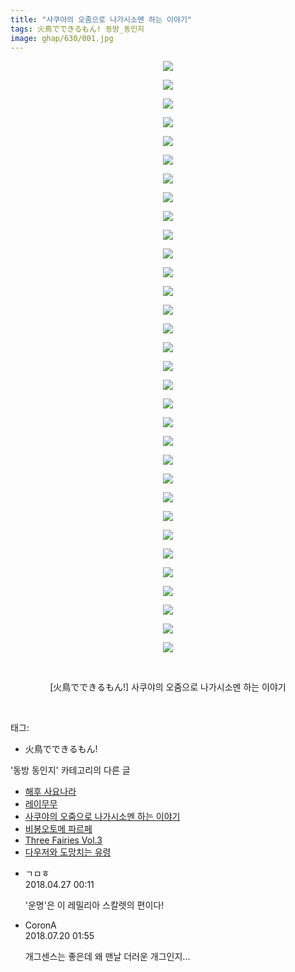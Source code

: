 ```yaml
---
title: "사쿠야의 오줌으로 나가시소멘 하는 이야기"
tags: 火鳥でできるもん! 동방_동인지
image: ghap/630/001.jpg
---
```

<div class="article">
<p style="text-align: center; clear: none; float: none;"><img src="{{ site.nasurl }}/ghap/630/001.jpg"/></p>
<p style="text-align: center; clear: none; float: none;"><img src="{{ site.nasurl }}/ghap/630/002.jpg"/></p>
<p style="text-align: center; clear: none; float: none;"><img src="{{ site.nasurl }}/ghap/630/003.jpg"/></p>
<p style="text-align: center; clear: none; float: none;"><img src="{{ site.nasurl }}/ghap/630/004.jpg"/></p>
<p style="text-align: center; clear: none; float: none;"><img src="{{ site.nasurl }}/ghap/630/005.jpg"/></p>
<p style="text-align: center; clear: none; float: none;"><img src="{{ site.nasurl }}/ghap/630/006.jpg"/></p>
<p style="text-align: center; clear: none; float: none;"><img src="{{ site.nasurl }}/ghap/630/007.jpg"/></p>
<p style="text-align: center; clear: none; float: none;"><img src="{{ site.nasurl }}/ghap/630/008.jpg"/></p>
<p style="text-align: center; clear: none; float: none;"><img src="{{ site.nasurl }}/ghap/630/009.jpg"/></p>
<p style="text-align: center; clear: none; float: none;"><img src="{{ site.nasurl }}/ghap/630/010.jpg"/></p>
<p style="text-align: center; clear: none; float: none;"><img src="{{ site.nasurl }}/ghap/630/011.jpg"/></p>
<p style="text-align: center; clear: none; float: none;"><img src="{{ site.nasurl }}/ghap/630/012.jpg"/></p>
<p style="text-align: center; clear: none; float: none;"><img src="{{ site.nasurl }}/ghap/630/013.jpg"/></p>
<p style="text-align: center; clear: none; float: none;"><img src="{{ site.nasurl }}/ghap/630/014.jpg"/></p>
<p style="text-align: center; clear: none; float: none;"><img src="{{ site.nasurl }}/ghap/630/015.jpg"/></p>
<p style="text-align: center; clear: none; float: none;"><img src="{{ site.nasurl }}/ghap/630/016.jpg"/></p>
<p style="text-align: center; clear: none; float: none;"><img src="{{ site.nasurl }}/ghap/630/017.jpg"/></p>
<p style="text-align: center; clear: none; float: none;"><img src="{{ site.nasurl }}/ghap/630/018.jpg"/></p>
<p style="text-align: center; clear: none; float: none;"><img src="{{ site.nasurl }}/ghap/630/019.jpg"/></p>
<p style="text-align: center; clear: none; float: none;"><img src="{{ site.nasurl }}/ghap/630/020.jpg"/></p>
<p style="text-align: center; clear: none; float: none;"><img src="{{ site.nasurl }}/ghap/630/021.jpg"/></p>
<p style="text-align: center; clear: none; float: none;"><img src="{{ site.nasurl }}/ghap/630/022.jpg"/></p>
<p style="text-align: center; clear: none; float: none;"><img src="{{ site.nasurl }}/ghap/630/023.jpg"/></p>
<p style="text-align: center; clear: none; float: none;"><img src="{{ site.nasurl }}/ghap/630/024.jpg"/></p>
<p style="text-align: center; clear: none; float: none;"><img src="{{ site.nasurl }}/ghap/630/025.jpg"/></p>
<p style="text-align: center; clear: none; float: none;"><img src="{{ site.nasurl }}/ghap/630/026.jpg"/></p>
<p style="text-align: center; clear: none; float: none;"><img src="{{ site.nasurl }}/ghap/630/027.jpg"/></p>
<p style="text-align: center; clear: none; float: none;"><img src="{{ site.nasurl }}/ghap/630/028.jpg"/></p>
<p style="text-align: center; clear: none; float: none;"><img src="{{ site.nasurl }}/ghap/630/029.jpg"/></p>
<p style="text-align: center; clear: none; float: none;"></p>
<p style="text-align: center; clear: none; float: none;"><img src="{{ site.nasurl }}/ghap/630/030.jpg"/></p>
<p style="text-align: center; clear: none; float: none;"><img src="{{ site.nasurl }}/ghap/630/031.jpg"/></p>
<p style="text-align: center; clear: none; float: none;"><img src="{{ site.nasurl }}/ghap/630/032.jpg"/></p>
<p style="text-align: center; clear: none; float: none;"><br/></p>
<p style="text-align: center; clear: none; float: none;">[火鳥でできるもん!] 사쿠야의 오줌으로 나가시소멘 하는 이야기</p>
<p><br/></p>
</div><div class="tagTrail">
<p>태그: </p>
<ul>
<li>火鳥でできるもん!</li>
</ul>
</div><div class="another">
<p>'동방 동인지' 카테고리의 다른 글</p>
<ul>
<li><a href="/2016-07-02-ghap_632">해후 사요나라</a></li>
<li><a href="/2016-07-02-ghap_631">레이무무</a></li>
<li><a href="/2016-07-02-ghap_630">사쿠야의 오줌으로 나가시소멘 하는 이야기</a></li>
<li><a href="/2016-07-02-ghap_629">비봉오토메 파르페</a></li>
<li><a href="/2016-07-02-ghap_628">Three Fairies Vol.3</a></li>
<li><a href="/2016-07-02-ghap_627">다우저와 도망치는 유령</a></li>
</ul>
</div><div class="cb_module cb_fluid">
<div class="cb_wrt cb_profile">
<div class="comment">
<ul>
<li class="cb_thumb_off" id="comment15245803">
<div class="cb_comment_area">
<div class="cb_info_area">
<div class="cb_section">
<span class="cb_nick_name">ㄱㅁㅎ</span>
</div>
<div class="cb_section">
<span class="cb_date">2018.04.27 00:11 </span>
</div>
</div>
<div class="cb_dsc_comment">
<p class="cb_dsc">
											'운명'은 이 레밀리아 스칼렛의 편이다!
										</p>
</div>
</div></li>
<li class="cb_thumb_off" id="comment15290333">
<div class="cb_comment_area">
<div class="cb_info_area">
<div class="cb_section">
<span class="cb_nick_name">CoronA</span>
</div>
<div class="cb_section">
<span class="cb_date">2018.07.20 01:55 </span>
</div>
</div>
<div class="cb_dsc_comment">
<p class="cb_dsc">
											개그센스는 좋은데 왜 맨날 더러운 개그인지...
										</p>
</div>
</div></li>
</ul>
</div>
</div><!-- commentList close -->
</div>